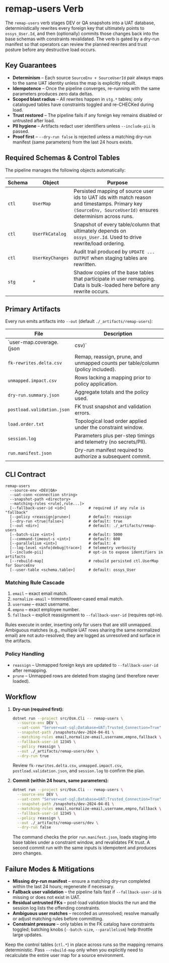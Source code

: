 # remap-users Verb

The `remap-users` verb stages DEV or QA snapshots into a UAT database, deterministically rewrites every foreign key that ultimately points to `ossys_User.Id`, and then (optionally) commits those changes back into the base schemas with constraints revalidated. The verb is gated by a dry-run manifest so that operators can review the planned rewrites and trust posture before any destructive load occurs.

## Key Guarantees

* **Determinism** – Each source `SourceEnv + SourceUserId` pair always maps to the same UAT identity unless the map is explicitly rebuilt.
* **Idempotence** – Once the pipeline converges, re-running with the same parameters produces zero data deltas.
* **Scoped blast radius** – All rewrites happen in `stg.*` tables; only catalogued tables have constraints toggled and re-CHECKed during load.
* **Trust restored** – The pipeline fails if any foreign key remains disabled or untrusted after load.
* **PII hygiene** – Artifacts redact user identifiers unless `--include-pii` is passed.
* **Proof first** – `--dry-run false` is rejected unless a matching dry-run manifest (same parameters) from the last 24 hours exists.

## Required Schemas & Control Tables

The pipeline manages the following objects automatically:

| Schema | Object | Purpose |
| --- | --- | --- |
| `ctl` | `UserMap` | Persisted mapping of source user ids to UAT ids with match reason and timestamps. Primary key `(SourceEnv, SourceUserId)` ensures determinism across runs. |
| `ctl` | `UserFkCatalog` | Snapshot of every table/column that ultimately depends on `ossys_User.Id`. Used to drive rewrite/load ordering. |
| `ctl` | `UserKeyChanges` | Audit trail produced by `UPDATE ... OUTPUT` when staging tables are rewritten. |
| `stg` | `*` | Shadow copies of the base tables that participate in user remapping. Data is bulk-loaded here before any rewrite occurs. |

## Primary Artifacts

Every run emits artifacts into `--out` (default `./_artifacts/remap-users`):

| File | Description |
| --- | --- |
| `user-map.coverage.(json|csv)` | Match counts per rule plus a redacted sample of unresolved identifiers. |
| `fk-rewrites.delta.csv` | Remap, reassign, prune, and unmapped counts per table/column (policy included). |
| `unmapped.impact.csv` | Rows lacking a mapping prior to policy application. |
| `dry-run.summary.json` | Aggregate totals and the policy used. |
| `postload.validation.json` | FK trust snapshot and validation errors. |
| `load.order.txt` | Topological load order applied under the constraint window. |
| `session.log` | Parameters plus per-step timings and telemetry (no secrets/PII). |
| `run.manifest.json` | Dry-run manifest required to authorize a subsequent commit. |

## CLI Contract

```
remap-users
  --source-env <DEV|QA>
  --uat-conn <connection string>
  --snapshot-path <directory>
  --matching-rules <rule[,rule...]>
  [--fallback-user-id <id>]          # required if any rule is "fallback"
  [--policy <reassign|prune>]        # default: reassign
  [--dry-run <true|false>]           # default: true
  [--out <dir>]                      # default: ./_artifacts/remap-users
  [--batch-size <int>]               # default: 5000
  [--command-timeout-s <int>]        # default: 600
  [--parallelism <int>]              # default: 4
  [--log-level <info|debug|trace>]   # telemetry verbosity
  [--include-pii]                    # opt-in to expose identifiers in artifacts
  [--rebuild-map]                    # rebuild persisted ctl.UserMap for SourceEnv
  [--user-table <schema.table>]      # default: ossys_User
```

### Matching Rule Cascade

1. `email` – exact email match.
2. `normalize-email` – trimmed/lower-cased email match.
3. `username` – exact username.
4. `empno` – exact employee number.
5. `fallback` – explicit reassignment to `--fallback-user-id` (requires opt-in).

Rules execute in order, inserting only for users that are still unmapped. Ambiguous matches (e.g., multiple UAT rows sharing the same normalized email) are not auto-resolved; they are logged as unresolved and surface in the artifacts.

### Policy Handling

* `reassign` – Unmapped foreign keys are updated to `--fallback-user-id` after remapping.
* `prune` – Unmapped rows are deleted from staging (and therefore never loaded).

## Workflow

1. **Dry-run (required first):**

   ```bash
   dotnet run --project src/Osm.Cli -- remap-users \
     --source-env DEV \
     --uat-conn "Server=uat-sql;Database=UAT;Trusted_Connection=True" \
     --snapshot-path /snapshots/dev-2024-04-01 \
     --matching-rules email,normalize-email,username,empno,fallback \
     --fallback-user-id 12345 \
     --policy reassign \
     --out ./_artifacts/remap-users/dev \
     --dry-run true
   ```

   Review `fk-rewrites.delta.csv`, `unmapped.impact.csv`, `postload.validation.json`, and `session.log` to confirm the plan.

2. **Commit (within 24 hours, same parameters):**

   ```bash
   dotnet run --project src/Osm.Cli -- remap-users \
     --source-env DEV \
     --uat-conn "Server=uat-sql;Database=UAT;Trusted_Connection=True" \
     --snapshot-path /snapshots/dev-2024-04-01 \
     --matching-rules email,normalize-email,username,empno,fallback \
     --fallback-user-id 12345 \
     --policy reassign \
     --out ./_artifacts/remap-users/dev \
     --dry-run false
   ```

   The command checks the prior `run.manifest.json`, loads staging into base tables under a constraint window, and revalidates FK trust. A second commit run with the same inputs is idempotent and produces zero changes.

## Failure Modes & Mitigations

* **Missing dry-run manifest** – ensure a matching dry-run completed within the last 24 hours; regenerate if necessary.
* **Fallback user validation** – the pipeline fails fast if `--fallback-user-id` is missing or does not exist in UAT.
* **Residual untrusted FKs** – post-load validation blocks the run and the session log lists the offending constraints.
* **Ambiguous user matches** – recorded as unresolved; resolve manually or adjust matching rules before committing.
* **Constraint pressure** – only tables in the FK catalog have constraints toggled; batching knobs (`--batch-size`, `--parallelism`) help throttle large updates.

Keep the control tables (`ctl.*`) in place across runs so the mapping remains deterministic. Pass `--rebuild-map` only when you explicitly need to recalculate the entire user map for a source environment.
